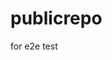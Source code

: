 # publicrepo
for e2e test






































































































































































































































































































































































































































































































































































































































































































































































































































































































































































































































































































































































































































































































































































































































































































































































































































































































































































































































































































































































































































































































































































































































































































































































